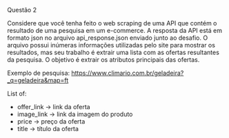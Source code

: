 Questão 2

Considere que você tenha feito o web scraping de uma API que contém o resultado de uma
pesquisa em um e-commerce. A resposta da API está em formato json no arquivo
api_response.json enviado junto ao desafio.
O arquivo possui inúmeras informações utilizadas pelo site para mostrar os resultados, mas
seu trabalho é extrair uma lista com as ofertas resultantes da pesquisa. O objetivo é extrair
os atributos principais das ofertas.

Exemplo de pesquisa: https://www.climario.com.br/geladeira?_q=geladeira&map=ft

List of:
- offer_link -> link da oferta
- image_link -> link da imagem do produto
- price -> preço da oferta
- title -> título da oferta


